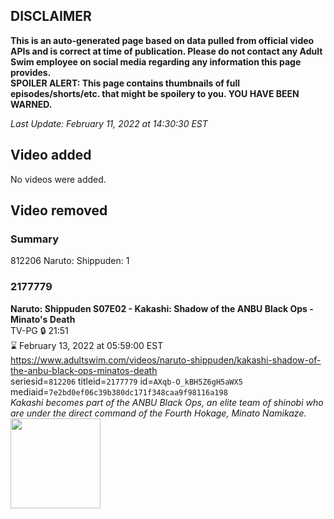 ## DISCLAIMER
**This is an auto-generated page based on data pulled from official video APIs and is correct at time of publication. Please do not contact any Adult Swim employee on social media regarding any information this page provides.**  
**SPOILER ALERT: This page contains thumbnails of full episodes/shorts/etc. that might be spoilery to you. YOU HAVE BEEN WARNED.**  

_Last Update: February 11, 2022 at 14:30:30 EST_
## Video added
No videos were added.  
## Video removed
### Summary
812206 Naruto: Shippuden: 1  
### 2177779
**Naruto: Shippuden S07E02 - Kakashi: Shadow of the ANBU Black Ops - Minato's Death**  
TV-PG 🔒 21:51  
⌛ February 13, 2022 at 05:59:00 EST  
https://www.adultswim.com/videos/naruto-shippuden/kakashi-shadow-of-the-anbu-black-ops-minatos-death  
seriesid=`812206` titleid=`2177779` id=`AXqb-O_kBH5Z6gH5aWX5` mediaid=`7e2bd0ef06c39b380dc171f348caa9f98116a198`  
_Kakashi becomes part of the ANBU Black Ops, an elite team of shinobi who are under the direct command of the Fourth Hokage, Minato Namikaze._  
<a href="https://media.cdn.adultswim.com/uploads/20210716/thumbnails/2_217161026540-NarutoShippuden_350_KakashiShadowOfTheANBUBlackOpsMinatosDeath.png"><img src="https://media.cdn.adultswim.com/uploads/20210716/thumbnails/2_217161026540-NarutoShippuden_350_KakashiShadowOfTheANBUBlackOpsMinatosDeath.png" height="144px" /></a>
